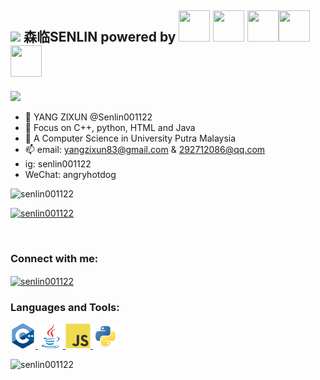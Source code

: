 <h2> <img src="https://emojis.slackmojis.com/emojis/images/1588315024/8823/hyperkitty.gif?1588315024" width="30" /> 森临SENLIN powered by <img src="https://yt3.googleusercontent.com/39HFjzmFCdclo5FGCgRehpmHK7f3i4m17vKYNn_GYhqjR6AzwJwM0FIq83VEDQJ16GM8EwoXAQ=s900-c-k-c0x00ffffff-no-rj" width="50" height="50"/> 
<img src="https://file.digitaling.com/eImg/logo/20210105/20210105014905_68383_320.png"width="50" height="50"/> <img src="https://encrypted-tbn0.gstatic.com/images?q=tbn:ANd9GcR4rGDw455plhdIy14tWVYkUGH2R1TmSEGbsQ&s"width="50" height="50"/><img src="https://img2.baidu.com/it/u=3829946373,136741511&fm=253&fmt=auto&app=138&f=JPEG?w=500&h=500"width="50" height="50"/><img src="http://mp.ofweek.com/data/images/leiTech/2022-03-29/89b9552bf3e28d07e6907b23a71761fe.jpg"width="50" height="50"/></h2>

<img src="https://media1.tenor.com/m/SJpYcRM3Q6kAAAAC/%E9%B8%A1%E4%BD%A0%E5%A4%AA%E7%BE%8E.gif" />

- 👋 YANG ZIXUN  @Senlin001122
- 👀 Focus on C++, python, HTML and Java
- 🌱 A Computer Science in University Putra Malaysia
- 📫 email: yangzixun83@gmail.com & 292712086@qq.com
- ig: senlin001122
- WeChat: angryhotdog



<p align="left"> <img src="https://komarev.com/ghpvc/?username=senlin001122&label=Profile%20views&color=0e75b6&style=flat" alt="senlin001122" /> </p>

<p align="left"> <a href="https://github.com/ryo-ma/github-profile-trophy"><img src="https://github-profile-trophy.vercel.app/?username=senlin001122" alt="senlin001122" /></a> </p>

<p align="left"> <a href="https://twitter.com/" target="blank"><img src="https://img.shields.io/twitter/follow/?logo=twitter&style=for-the-badge" alt="" /></a> </p>

<h3 align="left">Connect with me:</h3>
<p align="left">
<a href="https://instagram.com/senlin001122" target="blank"><img align="center" src="https://raw.githubusercontent.com/rahuldkjain/github-profile-readme-generator/master/src/images/icons/Social/instagram.svg" alt="senlin001122" height="30" width="40" /></a>
</p>

<h3 align="left">Languages and Tools:</h3>
<p align="left"> <a href="https://www.w3schools.com/cpp/" target="_blank" rel="noreferrer"> <img src="https://raw.githubusercontent.com/devicons/devicon/master/icons/cplusplus/cplusplus-original.svg" alt="cplusplus" width="40" height="40"/> </a> <a href="https://www.java.com" target="_blank" rel="noreferrer"> <img src="https://raw.githubusercontent.com/devicons/devicon/master/icons/java/java-original.svg" alt="java" width="40" height="40"/> </a> <a href="https://developer.mozilla.org/en-US/docs/Web/JavaScript" target="_blank" rel="noreferrer"> <img src="https://raw.githubusercontent.com/devicons/devicon/master/icons/javascript/javascript-original.svg" alt="javascript" width="40" height="40"/> </a> <a href="https://www.python.org" target="_blank" rel="noreferrer"> <img src="https://raw.githubusercontent.com/devicons/devicon/master/icons/python/python-original.svg" alt="python" width="40" height="40"/> </a> </p>

<p><img align="left" src="https://github-readme-stats.vercel.app/api/top-langs?username=senlin001122&show_icons=true&locale=en&layout=compact" alt="senlin001122" /></p>

